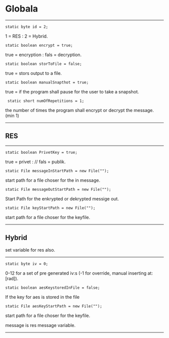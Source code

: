     
# Globala

---
    static byte id = 2;
1 = RES : 2 = Hybrid.

    static boolean encrypt = true;
true = encryption : fals = decryption.

    static boolean storToFile = false;
true = stors output to a file.

    static boolean manualSnapthot = true;
true = if the program shall pause for the user to take a snapshot.

     static short numOfRepetitions = 1;
the number of times the program shall encrypt or decrypt the message. (min 1)

---

## RES

---

    static boolean PrivetKey = true;
true = privet : // fals = publik.

    static File messageInStartPath = new File("");
start path for a file choser for the in message.
    
    static File messageOutStartPath = new File("");
Start Path for the enkrypted or dekrypted messige out.

    static File keyStartPath = new File("");
start path for a file choser for the keyfile.

---

## Hybrid 

set variable for res also.

---

    static byte iv = 0;
0-12 for a set of pre generated iv:s (-1 for override, manual inserting at:[rad]).

    static boolean aesKeystoredInFile = false;
If the key for aes is stored in the file

    static File aesKeyStartPath = new File("");
start path for a file choser for the keyfile.

message is res message variable.

---
